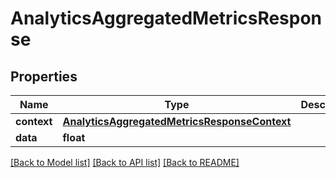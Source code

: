 # AnalyticsAggregatedMetricsResponse

## Properties
Name | Type | Description | Notes
------------ | ------------- | ------------- | -------------
**context** | [**AnalyticsAggregatedMetricsResponseContext**](AnalyticsAggregatedMetricsResponseContext.md) |  | 
**data** | **float** |  | 

[[Back to Model list]](../README.md#documentation-for-models) [[Back to API list]](../README.md#documentation-for-api-endpoints) [[Back to README]](../README.md)


